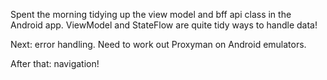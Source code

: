 Spent the morning tidying up the view model and bff api class in the Android app. ViewModel and StateFlow are quite tidy ways to handle data! 

Next: error handling. Need to work out Proxyman on Android emulators.

After that: navigation!